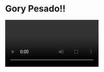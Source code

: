 # Gory Pesado!!


<video src="https://user-images.githubusercontent.com/62391120/173407219-11f1571d-20b9-408e-b586-ed5d3e2a120d.mp4"></video>

